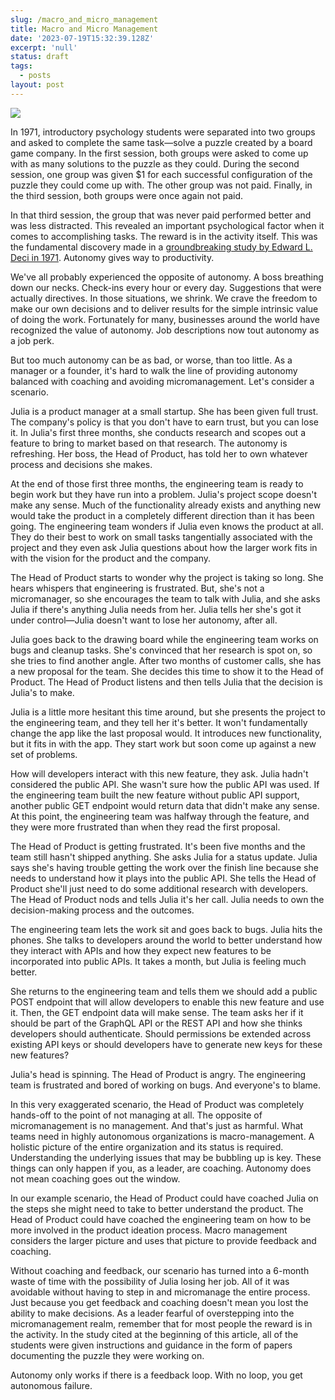 ```yaml
---
slug: /macro_and_micro_management
title: Macro and Micro Management
date: '2023-07-19T15:32:39.128Z'
excerpt: 'null'
status: draft
tags:
  - posts
layout: post
---
```

![](https://images.unsplash.com/photo-1538688423619-a81d3f23454b?crop=entropy&cs=tinysrgb&fit=max&fm=jpg&ixid=M3w0MDkwMjh8MHwxfHNlYXJjaHw3fHxtYW5hZ2VtZW50fGVufDB8fHx8MTY4OTk0NzQxNnww&ixlib=rb-4.0.3&q=80&w=1080)

In 1971, introductory psychology students were separated into two groups and asked to complete the same task—solve a puzzle created by a board game company. In the first session, both groups were asked to come up with as many solutions to the puzzle as they could. During the second session, one group was given $1 for each successful configuration of the puzzle they could come up with. The other group was not paid. Finally, in the third session, both groups were once again not paid.

In that third session, the group that was never paid performed better and was less distracted. This revealed an important psychological factor when it comes to accomplishing tasks. The reward is in the activity itself. This was the fundamental discovery made in a [groundbreaking study by Edward L. Deci in 1971](https://selfdeterminationtheory.org/SDT/documents/1971_Deci.pdf). Autonomy gives way to productivity.

We've all probably experienced the opposite of autonomy. A boss breathing down our necks. Check-ins every hour or every day. Suggestions that were actually directives. In those situations, we shrink. We crave the freedom to make our own decisions and to deliver results for the simple intrinsic value of doing the work. Fortunately for many, businesses around the world have recognized the value of autonomy. Job descriptions now tout autonomy as a job perk.

But too much autonomy can be as bad, or worse, than too little. As a manager or a founder, it's hard to walk the line of providing autonomy balanced with coaching and avoiding micromanagement. Let's consider a scenario.

Julia is a product manager at a small startup. She has been given full trust. The company's policy is that you don't have to earn trust, but you can lose it. In Julia's first three months, she conducts research and scopes out a feature to bring to market based on that research. The autonomy is refreshing. Her boss, the Head of Product, has told her to own whatever process and decisions she makes.

At the end of those first three months, the engineering team is ready to begin work but they have run into a problem. Julia's project scope doesn't make any sense. Much of the functionality already exists and anything new would take the product in a completely different direction than it has been going. The engineering team wonders if Julia even knows the product at all. They do their best to work on small tasks tangentially associated with the project and they even ask Julia questions about how the larger work fits in with the vision for the product and the company.

The Head of Product starts to wonder why the project is taking so long. She hears whispers that engineering is frustrated. But, she's not a micromanager, so she encourages the team to talk with Julia, and she asks Julia if there's anything Julia needs from her. Julia tells her she's got it under control—Julia doesn't want to lose her autonomy, after all.

Julia goes back to the drawing board while the engineering team works on bugs and cleanup tasks. She's convinced that her research is spot on, so she tries to find another angle. After two months of customer calls, she has a new proposal for the team. She decides this time to show it to the Head of Product. The Head of Product listens and then tells Julia that the decision is Julia's to make.

Julia is a little more hesitant this time around, but she presents the project to the engineering team, and they tell her it's better. It won't fundamentally change the app like the last proposal would. It introduces new functionality, but it fits in with the app. They start work but soon come up against a new set of problems.

How will developers interact with this new feature, they ask. Julia hadn't considered the public API. She wasn't sure how the public API was used. If the engineering team built the new feature without public API support, another public GET endpoint would return data that didn't make any sense. At this point, the engineering team was halfway through the feature, and they were more frustrated than when they read the first proposal.

The Head of Product is getting frustrated. It's been five months and the team still hasn't shipped anything. She asks Julia for a status update. Julia says she's having trouble getting the work over the finish line because she needs to understand how it plays into the public API. She tells the Head of Product she'll just need to do some additional research with developers. The Head of Product nods and tells Julia it's her call. Julia needs to own the decision-making process and the outcomes.

The engineering team lets the work sit and goes back to bugs. Julia hits the phones. She talks to developers around the world to better understand how they interact with APIs and how they expect new features to be incorporated into public APIs. It takes a month, but Julia is feeling much better.

She returns to the engineering team and tells them we should add a public POST endpoint that will allow developers to enable this new feature and use it. Then, the GET endpoint data will make sense. The team asks her if it should be part of the GraphQL API or the REST API and how she thinks developers should authenticate. Should permissions be extended across existing API keys or should developers have to generate new keys for these new features?

Julia's head is spinning. The Head of Product is angry. The engineering team is frustrated and bored of working on bugs. And everyone's to blame.

In this very exaggerated scenario, the Head of Product was completely hands-off to the point of not managing at all. The opposite of micromanagement is no management. And that's just as harmful. What teams need in highly autonomous organizations is macro-management. A holistic picture of the entire organization and its status is required. Understanding the underlying issues that may be bubbling up is key. These things can only happen if you, as a leader, are coaching. Autonomy does not mean coaching goes out the window.

In our example scenario, the Head of Product could have coached Julia on the steps she might need to take to better understand the product. The Head of Product could have coached the engineering team on how to be more involved in the product ideation process. Macro management considers the larger picture and uses that picture to provide feedback and coaching.

Without coaching and feedback, our scenario has turned into a 6-month waste of time with the possibility of Julia losing her job. All of it was avoidable without having to step in and micromanage the entire process. Just because you get feedback and coaching doesn't mean you lost the ability to make decisions. As a leader fearful of overstepping into the micromanagement realm, remember that for most people the reward is in the activity. In the study cited at the beginning of this article, all of the students were given instructions and guidance in the form of papers documenting the puzzle they were working on.

Autonomy only works if there is a feedback loop. With no loop, you get autonomous failure.
